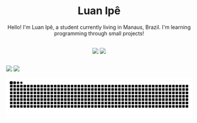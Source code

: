 <h1 align="center">
  <b>Luan Ipê</b>
</h1>

<div align="center">
Hello! I'm Luan Ipê, a student currently living in Manaus, Brazil. I'm learning programming through small projects!
</div>
  
<br>

<p>
<div align="center">
  <img src="https://img.shields.io/badge/Python-3776AB?style=for-the-badge&logo=python&logoColor=white">
  <img src="https://img.shields.io/badge/JavaScript-F7DF1E?style=for-the-badge&logo=javascript&logoColor=black">
</div>
</p>
  
  ##
 
<div> 
  <a href="https://instagram.com/luanipe" target="_blank"><img src="https://img.shields.io/badge/-Instagram-%23E4405F?style=for-the-badge&logo=instagram&logoColor=white" target="_blank"></a>
  <a href="https://www.linkedin.com/in/luanipe/" target="_blank"><img src="https://img.shields.io/badge/-LinkedIn-%230077B5?style=for-the-badge&logo=linkedin&logoColor=white" target="_blank"></a> 
 
  ![Snake animation](https://github.com/Luanipe/Luanipe/blob/output/github-contribution-grid-snake.svg)
 
</div>
